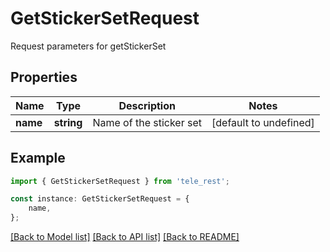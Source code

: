 # GetStickerSetRequest

Request parameters for getStickerSet

## Properties

Name | Type | Description | Notes
------------ | ------------- | ------------- | -------------
**name** | **string** | Name of the sticker set | [default to undefined]

## Example

```typescript
import { GetStickerSetRequest } from 'tele_rest';

const instance: GetStickerSetRequest = {
    name,
};
```

[[Back to Model list]](../README.md#documentation-for-models) [[Back to API list]](../README.md#documentation-for-api-endpoints) [[Back to README]](../README.md)
